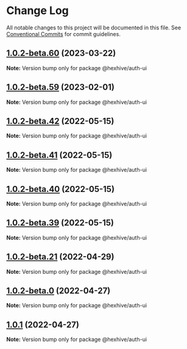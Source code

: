 # Change Log

All notable changes to this project will be documented in this file.
See [Conventional Commits](https://conventionalcommits.org) for commit guidelines.

## [1.0.2-beta.60](https://github.com/TheTechCompany/hexhive-common/compare/v1.0.2-beta.59...v1.0.2-beta.60) (2023-03-22)

**Note:** Version bump only for package @hexhive/auth-ui





## [1.0.2-beta.59](https://github.com/TheTechCompany/hexhive-common/compare/v1.0.2-beta.58...v1.0.2-beta.59) (2023-02-01)

**Note:** Version bump only for package @hexhive/auth-ui





## [1.0.2-beta.42](https://github.com/TheTechCompany/hexhive-common/compare/v1.0.2-beta.41...v1.0.2-beta.42) (2022-05-15)

**Note:** Version bump only for package @hexhive/auth-ui





## [1.0.2-beta.41](https://github.com/TheTechCompany/hexhive-common/compare/v1.0.2-beta.40...v1.0.2-beta.41) (2022-05-15)

**Note:** Version bump only for package @hexhive/auth-ui





## [1.0.2-beta.40](https://github.com/TheTechCompany/hexhive-common/compare/v1.0.2-beta.39...v1.0.2-beta.40) (2022-05-15)

**Note:** Version bump only for package @hexhive/auth-ui





## [1.0.2-beta.39](https://github.com/TheTechCompany/hexhive-common/compare/v1.0.2-beta.38...v1.0.2-beta.39) (2022-05-15)

**Note:** Version bump only for package @hexhive/auth-ui





## [1.0.2-beta.21](https://github.com/TheTechCompany/hexhive-common/compare/v1.0.2-beta.20...v1.0.2-beta.21) (2022-04-29)

**Note:** Version bump only for package @hexhive/auth-ui





## [1.0.2-beta.0](https://github.com/TheTechCompany/hexhive-common/compare/v1.0.1...v1.0.2-beta.0) (2022-04-27)

**Note:** Version bump only for package @hexhive/auth-ui





## [1.0.1](https://github.com/TheTechCompany/hexhive-common/compare/v0.0.6-alpha.64...v1.0.1) (2022-04-27)

**Note:** Version bump only for package @hexhive/auth-ui
